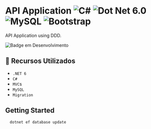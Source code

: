 # API Application ![C#](https://img.shields.io/badge/c%23-%23239120.svg?logo=c-sharp&logoColor=white) ![Dot Net 6.0](https://img.shields.io/badge/6.0-blueviolet?logo=.net&logoColor=white) ![MySQL](https://img.shields.io/badge/mysql-000000.svg?logo=mysql&logoColor=white) ![Bootstrap](https://img.shields.io/badge/bootstrap-%238511FA.svg?logo=bootstrap&logoColor=white)

API Application using DDD.

![Badge em Desenvolvimento](http://img.shields.io/static/v1?label=STATUS&message=EM%20DESENVOLVIMENTO&color=GREEN&style=for-the-badge)

## 🔧 Recursos Utilizados

- `.NET 6`
- `C#`
- `MVC`s
- `MySQL`
- `Migration`

## Getting Started

```bash
  dotnet ef database update
```
